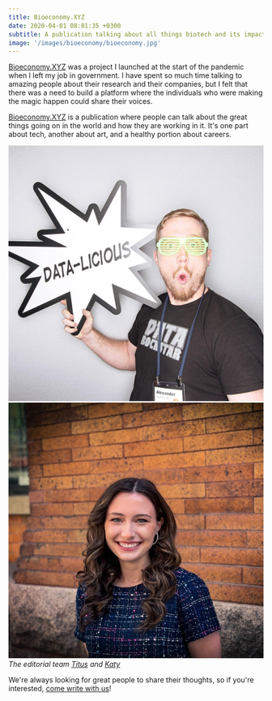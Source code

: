 ```yaml
---
title: Bioeconomy.XYZ
date: 2020-04-01 08:01:35 +0300
subtitle: A publication talking about all things biotech and its impact on the world
image: '/images/bioeconomy/bioeconomy.jpg'
---
```


<a href="http://bioeconomy.xyz/" target="_blank">Bioeconomy.XYZ</a> was a project I launched at the start of the pandemic when I left my job in government. I have spent so much time talking to amazing people about their research and their companies, but I felt that there was a need to build a platform where the individuals who were making the magic happen could share their voices.

<a href="http://bioeconomy.xyz/" target="_blank">Bioeconomy.XYZ</a> is a publication where people can talk about the great things going on in the world and how they are working in it. It's one part about tech, another about art, and a healthy portion about careers.

<div class="gallery-box">
  <div class="gallery">
    <img src="/images/bioeconomy/titus.jpg" loading="lazy" alt="Project">
    <img src="/images/bioeconomy/katy.jpg" loading="lazy" alt="Project">
  </div>
  <em>The editorial team <a href="https://www.linkedin.com/in/alexandertitus/" target="_blank">Titus</a> and <a href="https://www.linkedin.com/in/kathrynehamilton96/" target="_blank">Katy</a></em>
</div>

We're always looking for great people to share their thoughts, so if you're interested, <a href="https://medium.com/bioeconomy-xyz/write-for-bioeconomy-xyz-c66c1c4bda0c" target="_blank">come write with us</a>!
